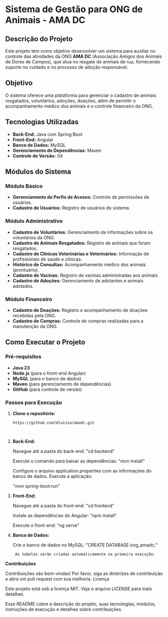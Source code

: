 # Sistema de Gestão para ONG de Animais - AMA DC

## Descrição do Projeto

Este projeto tem como objetivo desenvolver um sistema para auxiliar no controle das atividades da ONG **AMA DC** (Associação Amigos dos Animais de Dores de Campos), que atua no resgate de animais de rua, fornecendo suporte no cuidado e no processo de adoção responsável.

## Objetivo

O sistema oferece uma plataforma para gerenciar o cadastro de animais resgatados, voluntários, adoções, doações, além de permitir o acompanhamento médico dos animais e o controle financeiro da ONG.

## Tecnologias Utilizadas

- **Back-End:** Java com Spring Boot
- **Front-End:** Angular
- **Banco de Dados:** MySQL
- **Gerenciamento de Dependências:** Maven
- **Controle de Versão:** Git

## Módulos do Sistema

### Módulo Básico
- **Gerenciamento de Perfis de Acesso:** Controle de permissões de usuários.
- **Cadastro de Usuários:** Registro de usuários do sistema.

### Módulo Administrativo
- **Cadastro de Voluntários:** Gerenciamento de informações sobre os voluntários da ONG.
- **Cadastro de Animais Resgatados:** Registro de animais que foram resgatados.
- **Cadastro de Clínicas Veterinárias e Veterinários:** Informação de profissionais de saúde e clínicas.
- **Histórico de Consultas:** Acompanhamento médico dos animais (prontuário).
- **Cadastro de Vacinas:** Registro de vacinas administradas aos animais.
- **Cadastro de Adoções:** Gerenciamento de adotantes e animais adotados.

### Módulo Financeiro
- **Cadastro de Doações:** Registro e acompanhamento de doações recebidas pela ONG.
- **Cadastro de Compras:** Controle de compras realizadas para a manutenção da ONG.

## Como Executar o Projeto

### Pré-requisitos

- **Java 23**
- **Node.js** (para o front-end Angular)
- **MySQL** (para o banco de dados)
- **Maven** (para gerenciamento de dependências)
- **GitHub** (para controle de versão)

### Passos para Execução

1. **Clone o repositório:**
   ```bash
   https://github.com/mluizsa/amadc.git




2. **Back-End:**

   Navegue até a pasta do back-end:
   "cd backend"

   Execute o comando para baixar as dependências:
   "mvn install"

   Configure o arquivo application.properties com as informações do banco de dados.
   Execute a aplicação:

   "mvn spring-boot:run"


3. **Front-End:**

   Navegue até a pasta do front-end:
   "cd frontend"

   Instale as dependências do Angular:
   "npm install"

   Execute o front-end:
   "ng serve"


4. **Banco de Dados:**

   Crie o banco de dados no MySQL:
   "CREATE DATABASE ong_amadc;"

        As tabelas serão criadas automaticamente na primeira execução.



**Contribuições**

Contribuições são bem-vindas! Por favor, siga as diretrizes de contribuição e abra um pull request com sua melhoria.
Licença

Este projeto está sob a licença MIT. Veja o arquivo LICENSE para mais detalhes.



Esse README cobre a descrição do projeto, suas tecnologias, módulos, instruções de execução e detalhes sobre contribuições.